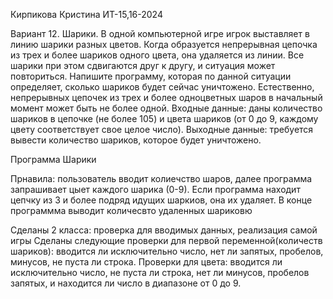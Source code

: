 Кирпикова Кристина ИТ-15,16-2024

Вариант 12.
Шарики. В одной компьютерной игре игрок выставляет в линию шарики
разных цветов. Когда образуется непрерывная цепочка из трех и более
шариков одного цвета, она удаляется из линии. Все шарики при этом
сдвигаются друг к другу, и ситуация может повториться. Напишите
программу, которая по данной ситуации определяет, сколько шариков будет
сейчас уничтожено. Естественно, непрерывных цепочек из трех и более
одноцветных шаров в начальный момент может быть не более одной.
Входные данные: даны количество шариков в цепочке (не более 105) и цвета
шариков (от 0 до 9, каждому цвету соответствует свое целое число).
Выходные данные: требуется вывести количество шариков, которое будет
уничтожено.

Программа Шарики

Прнавила: пользователь вводит колиечство шаров, далее программа запрашивает цыет каждого шарика (0-9).
Если программа находит цепчку из 3 и более подряд идущих шаркиов, она их удаляет. В конце программма выводит количесвто удаленных шариковю

Сделаны 2 класса: проверка для вводимых данных, реализация самой игры
Сделаны следующие проверки для первой переменной(количеств шариков): вводится ли исключительно число, нет ли запятых, пробелов, минусов, не пуста ли строка.
Проверки для цвета: вводится ли исключительно число, не пуста ли строка, нет ли минусов, пробелов запятых, и находится ли число в диапазоне от 0 до 9.
